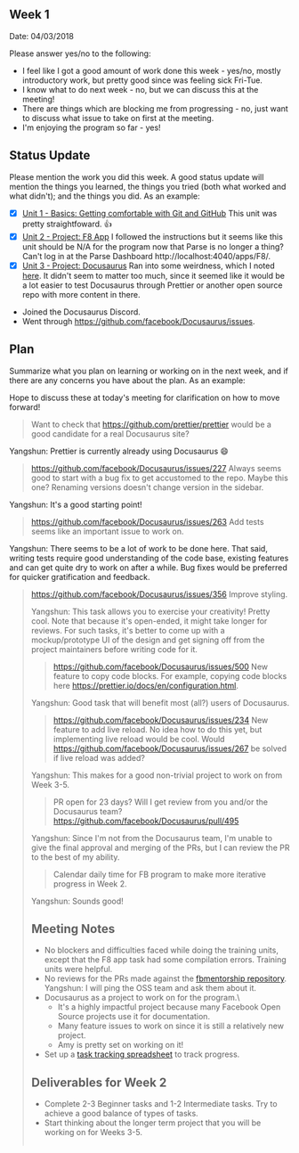 ## Week 1

Date: 04/03/2018

Please answer yes/no to the following:

* I feel like I got a good amount of work done this week - yes/no, mostly introductory work, but pretty good since was feeling sick Fri-Tue.
* I know what to do next week - no, but we can discuss this at the meeting!
* There are things which are blocking me from progressing - no, just want to discuss what issue to take on first at the meeting.
* I'm enjoying the program so far - yes!

## Status Update

Please mention the work you did this week. A good status update will mention the things you learned, the things you tried (both what worked and what didn't); and the things you did. As an example:

- [x] [Unit 1 - Basics: Getting comfortable with Git and GitHub](https://www.facebook.com/groups/ossmentorship/learning_content/?filter=662333824156547) This unit was pretty straightfoward. 👍
- [x] [Unit 2 - Project: F8 App](https://www.facebook.com/groups/ossmentorship/learning_content/?filter=162143457744403) I followed the instructions but it seems like this unit should be N/A for the program now that Parse is no longer a thing? Can't log in at the Parse Dashboard http://localhost:4040/apps/F8/.
- [x] [Unit 3 - Project: Docusaurus](https://www.facebook.com/groups/ossmentorship/learning_content/?filter=916381401865001) Ran into some weirdness, which I noted [here](https://github.com/amyrlam/docusaurus-starter-kit/commit/ef86fdca64ff6fa6e9f4d67f25e6bdf00c03c2df). It didn't seem to matter too much, since it seemed like it would be a lot easier to test Docusaurus through Prettier or another open source repo with more content in there.
- Joined the Docusaurus Discord.
- Went through https://github.com/facebook/Docusaurus/issues.

## Plan

Summarize what you plan on learning or working on in the next week, and if there are any concerns you have about the plan. As an example:

Hope to discuss these at today's meeting for clarification on how to move forward!

> Want to check that https://github.com/prettier/prettier would be a good candidate for a real Docusaurus site?

Yangshun: Prettier is currently already using Docusaurus 😄

> https://github.com/facebook/Docusaurus/issues/227 Always seems good to start with a bug fix to get accustomed to the repo. Maybe this one? Renaming versions doesn't change version in the sidebar.

Yangshun: It's a good starting point!

> https://github.com/facebook/Docusaurus/issues/263 Add tests seems like an important issue to work on.

Yangshun: There seems to be a lot of work to be done here. That said, writing tests require good understanding of the code base, existing features and can get quite dry to work on after a while. Bug fixes would be preferred for quicker gratification and feedback.

> https://github.com/facebook/Docusaurus/issues/356 Improve <table> styling.

Yangshun: This task allows you to exercise your creativity! Pretty cool. Note that because it's open-ended, it might take longer for reviews. For such tasks, it's better to come up with a mockup/prototype UI of the design and get signing off from the project maintainers before writing code for it.

> https://github.com/facebook/Docusaurus/issues/500 New feature to copy code blocks.  For example, copying code blocks here https://prettier.io/docs/en/configuration.html.

Yangshun: Good task that will benefit most (all?) users of Docusaurus.

> https://github.com/facebook/Docusaurus/issues/234 New feature to add live reload. No idea how to do this yet, but implementing live reload would be cool. Would https://github.com/facebook/Docusaurus/issues/267 be solved if live reload was added?

Yangshun: This makes for a good non-trivial project to work on from Week 3-5.

> PR open for 23 days? Will I get review from you and/or the Docusaurus team?
https://github.com/facebook/Docusaurus/pull/495

Yangshun: Since I'm not from the Docusaurus team, I'm unable to give the final approval and merging of the PRs, but I can review the PR to the best of my ability.

> Calendar daily time for FB program to make more iterative progress in Week 2.

Yangshun: Sounds good!

## Meeting Notes

* No blockers and difficulties faced while doing the training units, except that the F8 app task had some compilation errors. Training units were helpful.
* No reviews for the PRs made against the [fbmentorship repository](https://github.com/facebookmicrosites/fbmentorship). Yangshun: I will ping the OSS team and ask them about it.
* Docusaurus as a project to work on for the program.\
  * It's a highly impactful project because many Facebook Open Source projects use it for documentation.
  * Many feature issues to work on since it is still a relatively new project.
  * Amy is pretty set on working on it!
* Set up a [task tracking spreadsheet](https://docs.google.com/spreadsheets/d/1lVCN7IUgQEo-tSkKP0-P6LtCW25Olnqj7KT-faUYRFI/edit#gid=0) to track progress.

## Deliverables for Week 2

* Complete 2-3 Beginner tasks and 1-2 Intermediate tasks. Try to achieve a good balance of types of tasks.
* Start thinking about the longer term project that you will be working on for Weeks 3-5.
